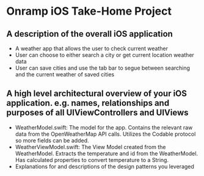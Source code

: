 # Onramp iOS Take-Home Project 

## A description of the overall iOS application
* A weather app that allows the user to check current weather
* User can choose to either search a city or get current location weather data
* User can save cities and use the tab bar to segue between searching and the current weather of saved cities

## A high level architectural overview of your iOS application. e.g. names, relationships and purposes of all UIViewControllers and UIViews

* WeatherModel.swift: The model for the app. Contains the relevant raw data from the OpenWeatherMap API calls. Utilizes the Codable protocol so more fields can be added.
* WeatherViewModel.swift: The View Model created from the WeatherModel. Extracts the temperature and id from the WeatherModel. Has calculated properties to convert temperature to a String. 
* Explanations for and descriptions of the design patterns you leveraged

